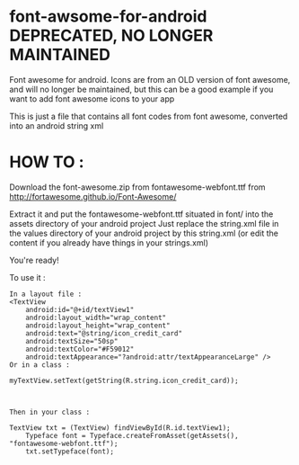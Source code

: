 font-awsome-for-android DEPRECATED, NO LONGER MAINTAINED
=======================

Font awesome for android. Icons are from an OLD version of font awesome, and will no longer be maintained, but this can be a good example if you want to add font awesome icons to your app 

This is just a file that contains all font codes from font awesome, converted into an android string xml

HOW TO :
========
Download the font-awesome.zip from fontawesome-webfont.ttf from http://fortawesome.github.io/Font-Awesome/

Extract it and put the fontawesome-webfont.ttf situated in font/ into the assets directory of your android project
Just replace the string.xml file in the values directory of your android project by this string.xml (or edit the content if you already have things in your strings.xml)

You're ready!

To use it :

    In a layout file :
	<TextView
        android:id="@+id/textView1"
        android:layout_width="wrap_content"
        android:layout_height="wrap_content"
        android:text="@string/icon_credit_card"
        android:textSize="50sp"
        android:textColor="#F59012"
        android:textAppearance="?android:attr/textAppearanceLarge" />
    Or in a class :
    
    myTextView.setText(getString(R.string.icon_credit_card));
    
    
    
    Then in your class :

  	TextView txt = (TextView) findViewById(R.id.textView1);  
		Typeface font = Typeface.createFromAsset(getAssets(), "fontawesome-webfont.ttf");
		txt.setTypeface(font);
    
